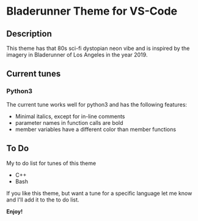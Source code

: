 # Bladerunner Theme for VS-Code
## Description

This theme has that 80s sci-fi dystopian neon vibe and is inspired by the imagery in Bladerunner of Los Angeles in the year 2019.

## Current tunes

### Python3

The current tune works well for python3 and has the following features:

* Minimal italics, except for in-line comments
* parameter names in function calls are bold
* member variables have a different color than member functions

## To Do

My to do list for tunes of this theme

* C++
* Bash

If you like this theme, but want a tune for a specific language let me know and I'll add it to the to do list.

**Enjoy!**
